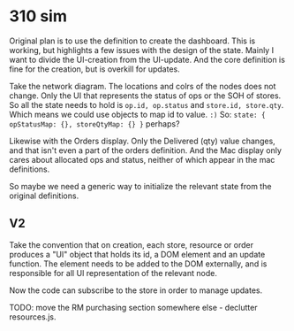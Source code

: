 # 310 sim

Original plan is to use the definition to create the dashboard. This is working, but highlights a few issues with the design of the state.
Mainly I want to divide the UI-creation from the UI-update. And the core definition is fine for the creation, but is overkill for updates.

Take the network diagram. The locations and colrs of the nodes does not change. Only the UI that represents the status of ops or the SOH of stores. So all the state needs to hold is `op.id, op.status` and `store.id, store.qty`. Which means we could use objects to map id to value. `:)`
So: `state: { opStatusMap: {}, storeQtyMap: {} }` perhaps?

Likewise with the Orders display. Only the Delivered (qty) value changes, and that isn't even a part of the orders definition. And the Mac display only cares about allocated ops and status, neither of which appear in the mac definitions.

So maybe we need a generic way to initialize the relevant state from the original definitions.

## V2
Take the convention that on creation, each store, resource or order produces a "UI" object that holds its id, a DOM element and an update function. The element needs to be added to the DOM externally, and is responsible for all UI representation of the relevant node.

Now the code can subscribe to the store in order to manage updates.

TODO: move the RM purchasing section somewhere else - declutter resources.js.
